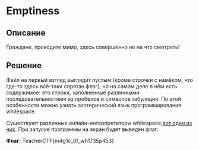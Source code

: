 # Emptiness

## Описание

Граждане, проходите мимо, здесь совершенно не на что смотреть!

## Решение

Файл на первый взгляд выглядит пустым (кроме строчки с намёком, что где-то здесь всё-таки спрятан флаг), но на самом деле в нём есть содержимое: это строки, заполненные различными последовательностями из пробелов и символов табуляции. По этой особенности можно узнать эзотерический язык программирования whitespace.

Существуют различные онлайн-интерпретаторы whitespace,[вот один из них](https://www.jdoodle.com/execute-whitespace-online/). При запуске программы на экран будет выведен флаг.

**Флаг:** TeacherCTF{m4g1c_0f_wh1735p453}
